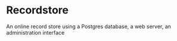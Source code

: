 # Recordstore
An online record store using a Postgres database, a web server, an administration interface
